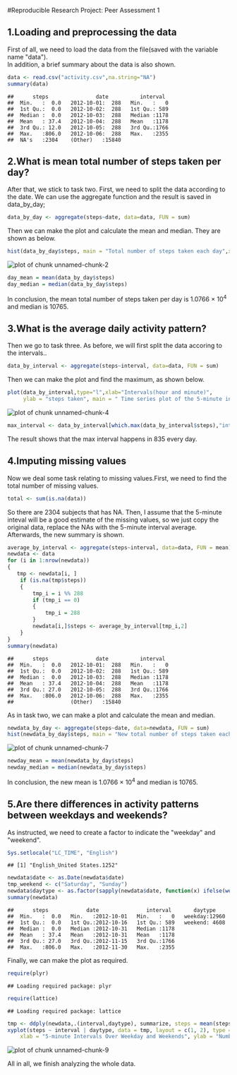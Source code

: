#Reproducible Research Project: Peer Assessment 1
   
  
## 1.Loading and preprocessing the data
First of all, we need to load the data from the file(saved with the variable name "data").   
In addition, a brief summary about the data is also shown.


```r
data <- read.csv("activity.csv",na.string="NA")
summary(data)
```

```
##      steps               date          interval   
##  Min.   :  0.0   2012-10-01:  288   Min.   :   0  
##  1st Qu.:  0.0   2012-10-02:  288   1st Qu.: 589  
##  Median :  0.0   2012-10-03:  288   Median :1178  
##  Mean   : 37.4   2012-10-04:  288   Mean   :1178  
##  3rd Qu.: 12.0   2012-10-05:  288   3rd Qu.:1766  
##  Max.   :806.0   2012-10-06:  288   Max.   :2355  
##  NA's   :2304    (Other)   :15840
```


## 2.What is mean total number of steps taken per day?
After that, we stick to task two. First, we need to split the data according to the date. We can use the aggregate function and the result is saved in data_by_day;

```r
data_by_day <- aggregate(steps~date, data=data, FUN = sum)
```


Then we can make the plot and calculate the mean and median. They are shown as below.

```r
hist(data_by_day$steps, main = "Total number of steps taken each day",xlab = "Steps")
```

![plot of chunk unnamed-chunk-2](figure/unnamed-chunk-2.png) 

```r
day_mean = mean(data_by_day$steps)
day_median = median(data_by_day$steps)
```
In conclusion, the mean total number of steps taken per day is 1.0766 &times; 10<sup>4</sup> and median is 10765.
  
  
## 3.What is the average daily activity pattern?
Then we go to task three. As before, we will first split the data accoring to the intervals..

```r
data_by_interval <- aggregate(steps~interval, data=data, FUN = sum)
```
Then we can make the plot and find the maximum, as shown below.

```r
plot(data_by_interval,type="l",xlab="Intervals(hour and minute)",
     ylab = "steps taken", main = " Time series plot of the 5-minute interval")
```

![plot of chunk unnamed-chunk-4](figure/unnamed-chunk-4.png) 

```r
max_interval <- data_by_interval[which.max(data_by_interval$steps),"interval"]
```
The result shows that the max interval happens in 835 every day.

## 4.Imputing missing values
Now we deal some task relating to missing values.First, we need to find the total number of missing values.

```r
total <- sum(is.na(data))
```
So there are 2304  subjects that has NA.
Then, I assume that the 5-minute inteval will be a good estimate of the missing values, so we just copy the original data, replace the NAs with the 5-minute interval average. Afterwards, the new summary is shown.

```r
average_by_interval <- aggregate(steps~interval, data=data, FUN = mean)
newdata <- data
for (i in 1:nrow(newdata)) 
{
   tmp <- newdata[i, ]
    if (is.na(tmp$steps)) 
    {
        tmp_i = i %% 288 
        if (tmp_i == 0)
        {
            tmp_i = 288
        }
        newdata[i,]$steps <- average_by_interval[tmp_i,2]
    } 
}
summary(newdata)
```

```
##      steps               date          interval   
##  Min.   :  0.0   2012-10-01:  288   Min.   :   0  
##  1st Qu.:  0.0   2012-10-02:  288   1st Qu.: 589  
##  Median :  0.0   2012-10-03:  288   Median :1178  
##  Mean   : 37.4   2012-10-04:  288   Mean   :1178  
##  3rd Qu.: 27.0   2012-10-05:  288   3rd Qu.:1766  
##  Max.   :806.0   2012-10-06:  288   Max.   :2355  
##                  (Other)   :15840
```
As in task two, we can make a plot and calculate the mean and median.

```r
newdata_by_day <- aggregate(steps~date, data=newdata, FUN = sum)
hist(newdata_by_day$steps, main = "New total number of steps taken each day",xlab = "Steps")
```

![plot of chunk unnamed-chunk-7](figure/unnamed-chunk-7.png) 

```r
newday_mean = mean(newdata_by_day$steps)
newday_median = median(newdata_by_day$steps)
```
In conclusion, the new mean is 1.0766 &times; 10<sup>4</sup> and median is 10765.


## 5.Are there differences in activity patterns between weekdays and weekends?
As instructed, we need to create a factor to indicate the "weekday" and "weekend". 

```r
Sys.setlocale("LC_TIME", "English")
```

```
## [1] "English_United States.1252"
```

```r
newdata$date <- as.Date(newdata$date)
tmp_weekend <- c("Saturday", "Sunday")
newdata$daytype <- as.factor(sapply(newdata$date, function(x) ifelse(weekdays(x) %in%  tmp_weekend, "weekend", "weekday")))
summary(newdata)
```

```
##      steps            date               interval       daytype     
##  Min.   :  0.0   Min.   :2012-10-01   Min.   :   0   weekday:12960  
##  1st Qu.:  0.0   1st Qu.:2012-10-16   1st Qu.: 589   weekend: 4608  
##  Median :  0.0   Median :2012-10-31   Median :1178                  
##  Mean   : 37.4   Mean   :2012-10-31   Mean   :1178                  
##  3rd Qu.: 27.0   3rd Qu.:2012-11-15   3rd Qu.:1766                  
##  Max.   :806.0   Max.   :2012-11-30   Max.   :2355
```
Finally, we can make the plot as required.


```r
require(plyr)
```

```
## Loading required package: plyr
```

```r
require(lattice)
```

```
## Loading required package: lattice
```

```r
tmp <- ddply(newdata,.(interval,daytype), summarize, steps = mean(steps))
xyplot(steps ~ interval | daytype, data = tmp, layout = c(1, 2), type = "l", 
    xlab = "5-minute Intervals Over Weekday and Weekends", ylab = "Number of Steps", main = "Interval")
```

![plot of chunk unnamed-chunk-9](figure/unnamed-chunk-9.png) 


All in all, we finish analyzing the whole data.
